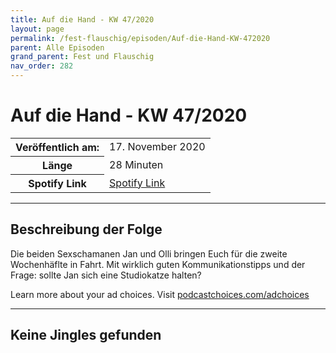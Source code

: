 ```yaml
---
title: Auf die Hand - KW 47/2020
layout: page
permalink: /fest-flauschig/episoden/Auf-die-Hand-KW-472020
parent: Alle Episoden
grand_parent: Fest und Flauschig
nav_order: 282
---
```


# Auf die Hand - KW 47/2020
<table class="resp-table dcf-table dcf-table-responsive dcf-table-bordered dcf-table-striped dcf-w-100%">
                    <tbody>
                        <tr>
                            <th scope="row">Veröffentlich am:</th>
                            <td data-label="Veröffentlich am:">17. November 2020</td>
                        </tr>
                        <tr>
                            <th scope="row">Länge </th>
                            <td data-label="Länge ">28 Minuten</td>
                        </tr><tr>
                                <th scope="row">Spotify Link</th>
                                <td data-label="Spotify Link"><a href="https://open.spotify.com/episode/1SqRE00IYAm9uQxyWmIsjx">Spotify Link</a></td>
                            </tr></tbody>
                </table>

***

## Beschreibung der Folge

<div>
<p>Die beiden Sexschamanen Jan und Olli bringen Euch für die zweite Wochenhäflte in Fahrt. Mit wirklich guten Kommunikationstipps und der Frage: sollte Jan sich eine Studiokatze halten?</p><p> </p><p>Learn more about your ad choices. Visit <a href="https://podcastchoices.com/adchoices">podcastchoices.com/adchoices</a></p>  
</div>

***

## Keine Jingles gefunden